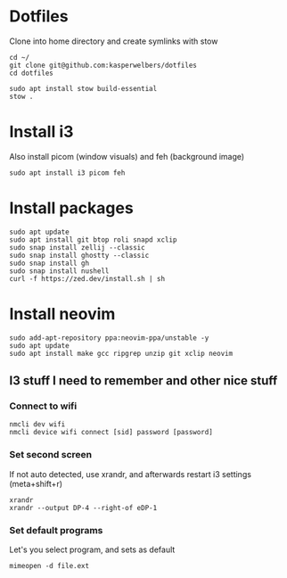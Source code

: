 # Dotfiles

Clone into home directory and create symlinks with stow

```console
cd ~/
git clone git@github.com:kasperwelbers/dotfiles
cd dotfiles

sudo apt install stow build-essential
stow .
```

# Install i3

Also install picom (window visuals) and feh (background image)

```console
sudo apt install i3 picom feh
```

# Install packages

```console
sudo apt update
sudo apt install git btop roli snapd xclip
sudo snap install zellij --classic
sudo snap install ghostty --classic
sudo snap install gh
sudo snap install nushell
curl -f https://zed.dev/install.sh | sh
```

# Install neovim

```console
sudo add-apt-repository ppa:neovim-ppa/unstable -y
sudo apt update
sudo apt install make gcc ripgrep unzip git xclip neovim
```

## I3 stuff I need to remember and other nice stuff

### Connect to wifi

```
nmcli dev wifi
nmcli device wifi connect [sid] password [password]
```

### Set second screen

If not auto detected, use xrandr, and afterwards restart i3 settings (meta+shift+r)

```
xrandr
xrandr --output DP-4 --right-of eDP-1
```

### Set default programs

Let's you select program, and sets as default

```
mimeopen -d file.ext
```

